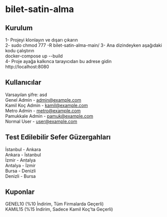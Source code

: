 # bilet-satin-alma
## Kurulum
1- Projeyi klonlayın ve dışarı çıkarın<br>
2- sudo chmod 777 -R bilet-satin-alma-main/
3- Ana dizindeyken aşağıdaki kodu çalıştırın<br>
docker-compose up --build<br>
4- Proje ayağa kalkınca tarayıcıdan bu adrese gidin<br>
http://localhost:8080<br>

## Kullanıcılar
Varsayılan şifre: asd<br>
Genel Admin - admin@example.com<br>
Kamil Koç Admin - kamil@example.com<br>
Metro Admin - metro@example.com<br>
Pamukkale Admin - pamuk@example.com<br>
Normal User - user@example.com<br>

## Test Edilebilir Sefer Güzergahları
İstanbul - Ankara<br>
Ankara - İstanbul<br>
İzmir - Antalya<br>
Antalya - İzmir<br>
Bursa - Denizli<br>
Denizli - Bursa<br>

## Kuponlar
GENEL10 (%10 İndirim, Tüm Firmalarda Geçerli)<br>
KAMIL15 (%15 İndirim, Sadece Kamil Koç'ta Geçerli)<br>
